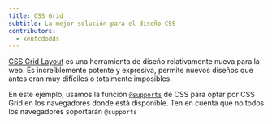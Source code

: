```yaml
---
title: CSS Grid
subtitle: La mejor solución para el diseño CSS
contributors:
  - kentcdodds
---
```


[CSS Grid Layout](https://developer.mozilla.org/es/docs/Web/CSS/CSS_Grid_Layout)
es una herramienta de diseño relativamente nueva para la web. Es increíblemente potente y expresiva,
permite nuevos diseños que antes eran muy difíciles o totalmente imposibles.

En este ejemplo, usamos la función [`@supports`](https://developer.mozilla.org/es/docs/Web/CSS/@supports)
de CSS para optar por CSS Grid en los navegadores donde está disponible. Ten en cuenta que
no todos los navegadores soportarán `@supports`
